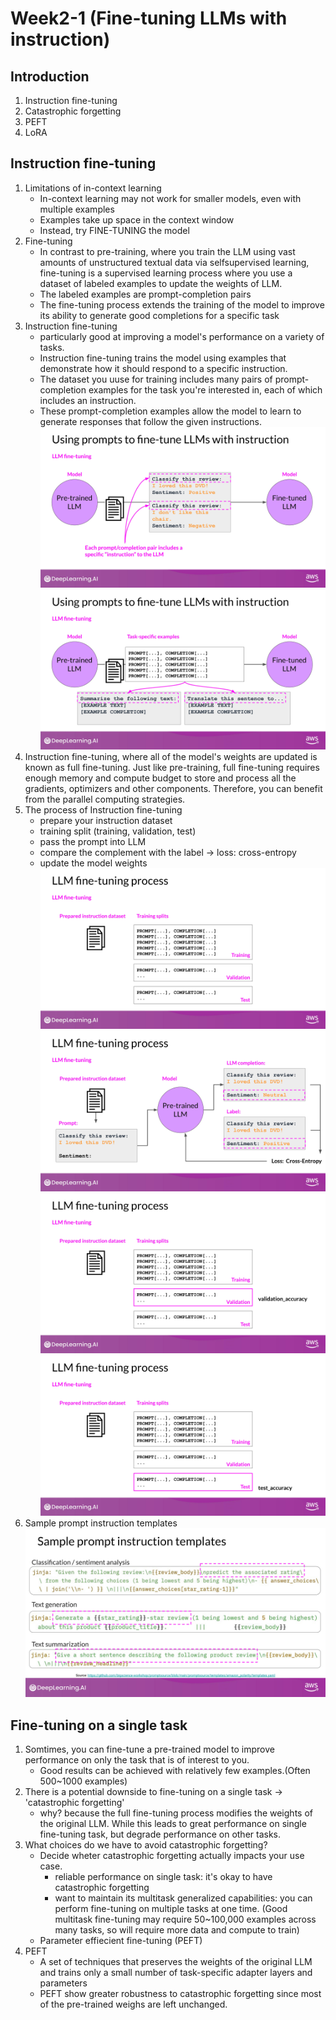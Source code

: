# Week2-1 (Fine-tuning LLMs with instruction)
## Introduction
1. Instruction fine-tuning
2. Catastrophic forgetting
3. PEFT
4. LoRA

## Instruction fine-tuning
1. Limitations of in-context learning
   - In-context learning may not work for smaller models, even with multiple examples
   - Examples take up space in the context window
   - Instead, try FINE-TUNING the model
2. Fine-tuning
   - In contrast to pre-training, where you train the LLM using vast amounts of unstructured textual data via selfsupervised learning, fine-tuning is a supervised learning process where you use a dataset of labeled examples to update the weights of LLM.
   - The labeled examples are prompt-completion pairs
   - The fine-tuning process extends the training of the model to improve its ability to generate good completions for a specific task
3. Instruction fine-tuning
   - particularly good at improving a model's performance on a variety of tasks.
   - Instruction fine-tuning trains the model using examples that demonstrate how it should respond to a specific instruction.
   - The dataset you uuse for training includes many pairs of prompt-completion examples for the task you're interested in, each of which includes an instruction.
   - These prompt-completion examples allow the model to learn to generate responses that follow the given instructions.
  ![image](https://github.com/FionaYuY/Generative-AI-with-Large-Language-Models_notes/blob/db72e51879722b5fbace8dee09ccbd24b44425cb/week2_screenshots/0014.jpg)
  ![image](https://github.com/FionaYuY/Generative-AI-with-Large-Language-Models_notes/blob/db72e51879722b5fbace8dee09ccbd24b44425cb/week2_screenshots/0015.jpg)
4. Instruction fine-tuning, where all of the model's weights are updated is known as full fine-tuning. Just like pre-training, full fine-tuning requires enough memory and compute budget to store and process all the gradients, optimizers and other components.
   Therefore, you can benefit from the parallel computing strategies.
5. The process of Instruction fine-tuning
   - prepare your instruction dataset
   - training split (training, validation, test)
   - pass the prompt into LLM
   - compare the complement with the label -> loss: cross-entropy
   - update the model weights
![image](https://github.com/FionaYuY/Generative-AI-with-Large-Language-Models_notes/blob/fda9cce43fb43897e5b1b266c16351572c7fca30/week2_screenshots/0018.jpg)
![image](https://github.com/FionaYuY/Generative-AI-with-Large-Language-Models_notes/blob/fda9cce43fb43897e5b1b266c16351572c7fca30/week2_screenshots/0020.jpg)
![image](https://github.com/FionaYuY/Generative-AI-with-Large-Language-Models_notes/blob/fda9cce43fb43897e5b1b266c16351572c7fca30/week2_screenshots/0021.jpg)
![image](https://github.com/FionaYuY/Generative-AI-with-Large-Language-Models_notes/blob/fda9cce43fb43897e5b1b266c16351572c7fca30/week2_screenshots/0022.jpg)
6. Sample prompt instruction templates
![image](https://github.com/FionaYuY/Generative-AI-with-Large-Language-Models_notes/blob/a9736fcc80e7d680ef963bdfd734cbd7cbd19e3b/week2_screenshots/0017.jpg)

## Fine-tuning on a single task
1. Somtimes, you can fine-tune a pre-trained model to improve performance on only the task that is of interest to you.
   - Good results can be achieved with relatively few examples.(Often 500~1000 examples)
2. There is a potential downside to fine-tuning on a single task -> 'catastrophic forgetting'
   - why? because the full fine-tuning process modifies the weights of the original LLM. While this leads to great performance on single fine-tuning task, but degrade performance on other tasks.
3. What choices do we have to avoid catastrophic forgetting?
   - Decide wheter catastrophic forgetting actually impacts your use case.
     * reliable performance on single task: it's okay to have catastrophic forgetting
     * want to maintain its multitask generalized capabilities: you can perform fine-tuning on multiple tasks at one time. (Good multitask fine-tuning may require 50~100,000 examples across many tasks, so will require more data and compute to train)
   - Parameter effiecient fine-tuning (PEFT)
4. PEFT
   - A set of techniques that preserves the weights of the original LLM and trains only a small number of task-specific adapter layers and parameters
   - PEFT show greater robustness to catastrophic forgetting since most of the pre-trained weighs are left unchanged.
  









